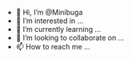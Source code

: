 - 👋 Hi, I’m @Minibuga
- 👀 I’m interested in ...
- 🌱 I’m currently learning ...
- 💞️ I’m looking to collaborate on ...
- 📫 How to reach me ...

<!---
Minibuga/Minibuga is a ✨ special ✨ repository because its `README.md` (this file) appears on your GitHub profile.
You can click the Preview link to take a look at your changes.
--->
